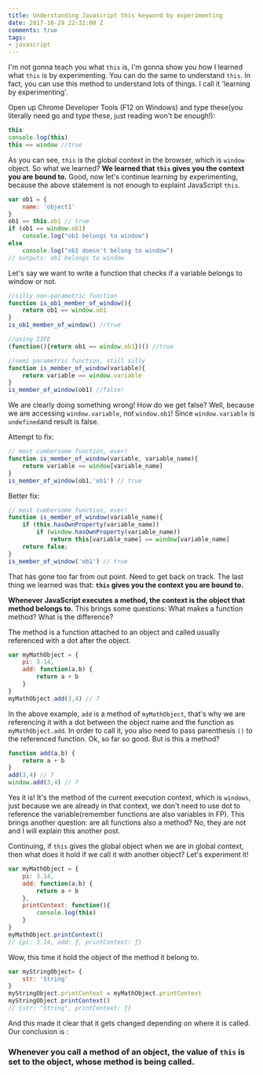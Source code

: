 ```yaml
---
title: Understanding Javascript this keyword by experimenting
date: 2017-10-29 22:32:00 Z
comments: true
tags:
- javascript
---
```


I'm not gonna teach you what `this` is, I'm gonna show you how I learned what `this` is by experimenting. You can do the same to understand `this`. In fact, you can use this method to understand lots of things. I call it 'learning by experimenting'.

Open up Chrome Developer Tools (F12 on Windows) and type these(you literally need go and type these, just reading won't be enough!):
```javascript
this
console.log(this)
this == window //true
```
As you can see, `this` is the global context in the browser, which is `window` object.
So what we learned?
**We learned that `this` gives you the context you are bound to.** 
Good, now let's continue learning by experimenting, because the above statement is not enough to explaint JavaScript `this`.

```javascript
var ob1 = {
	name: 'object1'
}
ob1 == this.ob1 // true
if (ob1 == window.ob1)
	console.log("ob1 belongs to window")
else
	console.log("ob1 doesn't belong to window")
// outputs: ob1 belongs to window
```
Let's say we want to write a function that checks if a variable belongs to window or not.
```javascript
//silly non-parametric function
function is_ob1_member_of_window(){
	return ob1 == window.ob1
}
is_ob1_member_of_window() //true

//using IIFE
(function(){return ob1 == window.ob1})() //true

//semi parametric function, still silly
function is_member_of_window(variable){
	return variable == window.variable
}
is_member_of_window(ob1) //false!
```
We are clearly doing something wrong! How do we get false?
Well, because we are accessing `window.variable`, not `window.ob1`! 
Since `window.variable` is `undefined`and result is false.

Attempt to fix:
```javascript
// most cumbersome function, ever!
function is_member_of_window(variable, variable_name){
	return variable == window[variable_name]
}
is_member_of_window(ob1,'ob1') // true
```

Better fix:
```javascript
// most cumbersome function, ever!
function is_member_of_window(variable_name){
	if (this.hasOwnProperty(variable_name))
		if (window.hasOwnProperty(variable_name))
			return this[variable_name] == window[variable_name]
	return false;
}
is_member_of_window('ob1') // true
```
That has gone too far from out point. Need to get back on track. The last thing we learned was that: **`this` gives you the context you are bound to.** 

**Whenever JavaScript executes a method, the context is the object that method belongs to.**
This brings some questions: What makes a function method? What is the difference?

The method is a function attached to an object and called usually referenced with a dot after the object. 
```javascript
var myMathObject = {
	pi: 3.14,
	add: function(a,b) {
		return a + b
	}
}
myMathObject.add(3,4) // 7
```

In the above example, `add` is a method of `myMathObject`, that's why we are referencing it with a dot between the object name and the function as `myMathObject.add`.  In order to call it, you also need to pass parenthesis `()` to the referenced function. Ok, so far so good. But is this a method?

```javascript
function add(a,b) {
	return a + b
}
add(3,4) // 7
window.add(3,4) // 7
```
Yes it is! It's the method of the current execution context, which is `windows`, just because we are already in that context, we don't need to use dot to reference the variable(remember functions are also variables in FP). This brings another question: are all functions also a method? No, they are not and I will explain this another post.

Continuing, if `this`  gives the global object when we are in global context, then what does it hold if we call it with another object? Let's experiment it!

```javascript
var myMathObject = {
	pi: 3.14,
	add: function(a,b) {
		return a + b
	},
	printContext: function(){
		console.log(this)	
	}
}
myMathObject.printContext()
// {pi: 3.14, add: ƒ, printContext: ƒ}
```
Wow, this time it hold the object of the method it belong to. 
```javascript
var myStringObject= {
	str: 'String'
}
myStringObject.printContext = myMathObject.printContext
myStringObject.printContext()
// {str: "String", printContext: ƒ}
```
And this made it clear that it gets changed depending on where it is called.
Our conclusion is :
### Whenever you call a method of an object, the value of `this` is set to the object, whose method is being called.

